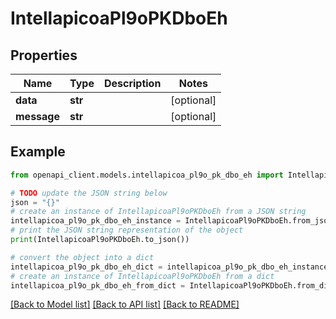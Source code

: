 # IntellapicoaPl9oPKDboEh


## Properties

Name | Type | Description | Notes
------------ | ------------- | ------------- | -------------
**data** | **str** |  | [optional] 
**message** | **str** |  | [optional] 

## Example

```python
from openapi_client.models.intellapicoa_pl9o_pk_dbo_eh import IntellapicoaPl9oPKDboEh

# TODO update the JSON string below
json = "{}"
# create an instance of IntellapicoaPl9oPKDboEh from a JSON string
intellapicoa_pl9o_pk_dbo_eh_instance = IntellapicoaPl9oPKDboEh.from_json(json)
# print the JSON string representation of the object
print(IntellapicoaPl9oPKDboEh.to_json())

# convert the object into a dict
intellapicoa_pl9o_pk_dbo_eh_dict = intellapicoa_pl9o_pk_dbo_eh_instance.to_dict()
# create an instance of IntellapicoaPl9oPKDboEh from a dict
intellapicoa_pl9o_pk_dbo_eh_from_dict = IntellapicoaPl9oPKDboEh.from_dict(intellapicoa_pl9o_pk_dbo_eh_dict)
```
[[Back to Model list]](../README.md#documentation-for-models) [[Back to API list]](../README.md#documentation-for-api-endpoints) [[Back to README]](../README.md)


